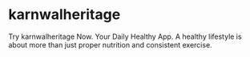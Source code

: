 # karnwalheritage
Try karnwalheritage Now. Your Daily Healthy App. A healthy lifestyle is about more than just proper nutrition and consistent exercise. 
